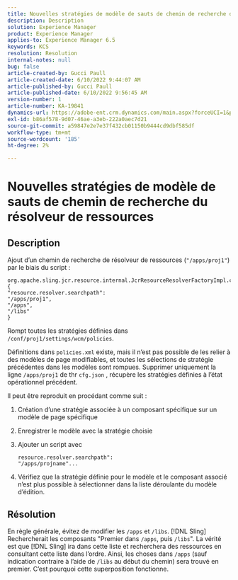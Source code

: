 ```yaml
---
title: Nouvelles stratégies de modèle de sauts de chemin de recherche du résolveur de ressources
description: Description
solution: Experience Manager
product: Experience Manager
applies-to: Experience Manager 6.5
keywords: KCS
resolution: Resolution
internal-notes: null
bug: false
article-created-by: Gucci Paull
article-created-date: 6/10/2022 9:44:07 AM
article-published-by: Gucci Paull
article-published-date: 6/10/2022 9:56:45 AM
version-number: 1
article-number: KA-19841
dynamics-url: https://adobe-ent.crm.dynamics.com/main.aspx?forceUCI=1&pagetype=entityrecord&etn=knowledgearticle&id=a075dddc-a1e8-ec11-bb3c-000d3a3bd262
exl-id: b86af578-9d07-46ae-a3eb-222a0aec7d21
source-git-commit: a59847e2e7e37f432cb01150b9444cd9dbf585df
workflow-type: tm+mt
source-wordcount: '185'
ht-degree: 2%

---
```


# Nouvelles stratégies de modèle de sauts de chemin de recherche du résolveur de ressources

## Description

Ajout d’un chemin de recherche de résolveur de ressources (`"/apps/proj1"`) par le biais du script :

```
org.apache.sling.jcr.resource.internal.JcrResourceResolverFactoryImpl.cfg.json
{
"resource.resolver.searchpath": 
"/apps/proj1",
"/apps",
"/libs"
}
```

Rompt toutes les stratégies définies dans `/conf/proj1/settings/wcm/policies`.

Définitions dans `policies.xml` existe, mais il n’est pas possible de les relier à des modèles de page modifiables, et toutes les sélections de stratégie précédentes dans les modèles sont rompues. Supprimer uniquement la ligne `/apps/proj1` de thr `cfg.json` , récupère les stratégies définies à l’état opérationnel précédent.

Il peut être reproduit en procédant comme suit :

1. Création d’une stratégie associée à un composant spécifique sur un modèle de page spécifique
1. Enregistrer le modèle avec la stratégie choisie
1. Ajouter un script avec

   ```
   resource.resolver.searchpath": 
   "/apps/projname"...
   ```

1. Vérifiez que la stratégie définie pour le modèle et le composant associé n’est plus possible à sélectionner dans la liste déroulante du modèle d’édition.

## Résolution

En règle générale, évitez de modifier les `/apps` et `/libs`. [!DNL Sling] Rechercherait les composants &quot;Premier dans `/apps`, puis `/libs`&quot;. La vérité est que [!DNL Sling] ira dans cette liste et recherchera des ressources en consultant cette liste dans l’ordre. Ainsi, les choses dans `/apps` (sauf indication contraire à l’aide de `/libs` au début du chemin) sera trouvé en premier. C’est pourquoi cette superposition fonctionne.
